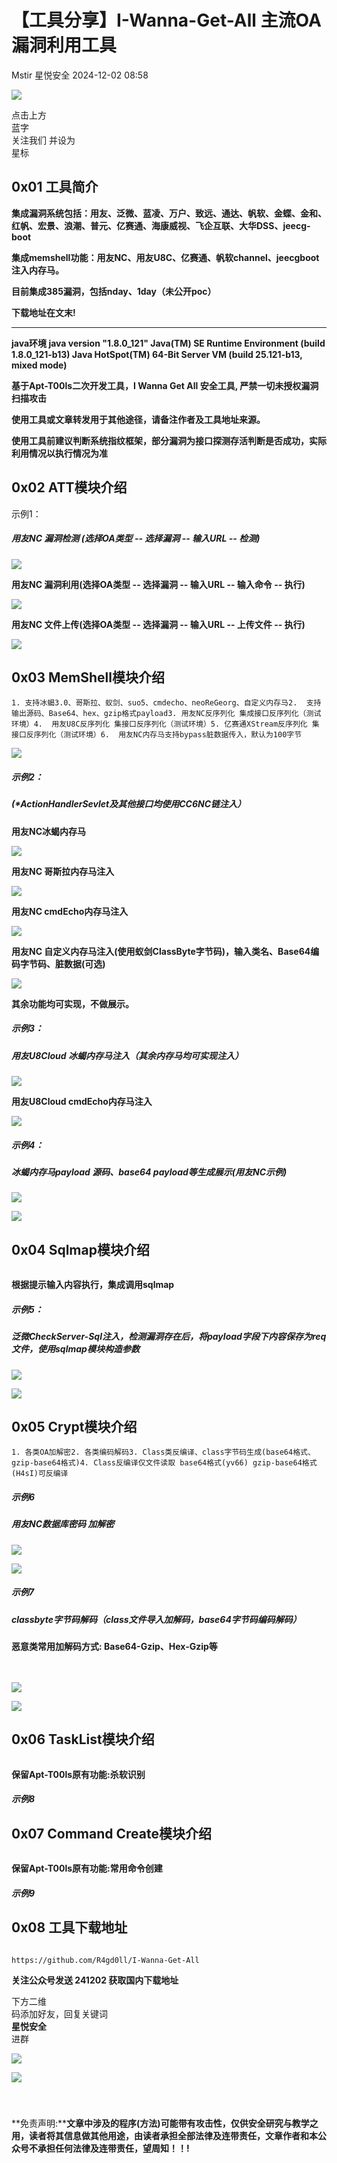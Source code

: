 #  【工具分享】I-Wanna-Get-All 主流OA漏洞利用工具   
Mstir  星悦安全   2024-12-02 08:58  
  
![](https://mmbiz.qpic.cn/sz_mmbiz_jpg/lSQtsngIibibSOeF8DNKNAC3a6kgvhmWqvoQdibCCk028HCpd5q1pEeFjIhicyia0IcY7f2G9fpqaUm6ATDQuZZ05yw/640?wx_fmt=other&from=appmsg&wxfrom=5&wx_lazy=1&wx_co=1&tp=webp "")  
  
点击上方  
蓝字  
关注我们 并设为  
星标  
## 0x01 工具简介  
  
**集成漏洞系统包括：用友、泛微、蓝凌、万户、致远、通达、帆软、金蝶、金和、红帆、宏景、浪潮、普元、亿赛通、海康威视、飞企互联、大华DSS、jeecg-boot**  
  
**集成memshell功能：用友NC、用友U8C、亿赛通、帆软channel、jeecgboot注入内存马。**  
  
**目前集成385漏洞，包括nday、1day（未公开poc）**  
  
**下载地址在文末!**  
  
****  
**java环境 java version "1.8.0_121" Java(TM) SE Runtime Environment (build 1.8.0_121-b13) Java HotSpot(TM) 64-Bit Server VM (build 25.121-b13, mixed mode)**  
  
**基于Apt-T00ls二次开发工具，I Wanna Get All 安全工具, 严禁一切未授权漏洞扫描攻击**  
  
**使用工具或文章转发用于其他途径，请备注作者及工具地址来源。**  
  
**使用工具前建议判断系统指纹框架，部分漏洞为接口探测存活判断是否成功，实际利用情况以执行情况为准**  
## 0x02 ATT模块介绍  
  
示例1：  
##### 用友NC 漏洞检测 (选择OA类型 -- 选择漏洞 -- 输入URL -- 检测)  
  
![](https://mmbiz.qpic.cn/sz_mmbiz_png/uicic8KPZnD5cdE5S6hKNVc4w9usKtCM4J9sOdApQ6WO2x2gxnmhiax27Jicuxt3Hoofon6ibiaibP8VNcQOVTcgLVx2Q/640?wx_fmt=png&from=appmsg "")  
  
**用友NC 漏洞利用(选择OA类型 -- 选择漏洞 -- 输入URL -- 输入命令 -- 执行)**  
  
![](https://mmbiz.qpic.cn/sz_mmbiz_png/uicic8KPZnD5cdE5S6hKNVc4w9usKtCM4JhTZxhYjhEiaCH8EsLdrRThpIe0HAa0JlluBSBw4hNcib3b6hiaf14pGRQ/640?wx_fmt=png&from=appmsg "")  
  
**用友NC 文件上传(选择OA类型 -- 选择漏洞 -- 输入URL -- 上传文件 -- 执行)**  
  
![](https://mmbiz.qpic.cn/sz_mmbiz_png/uicic8KPZnD5cdE5S6hKNVc4w9usKtCM4JqYtn78o3n5bMgLblO327fd9T9hh2OfggW3SFxYS0FN1OvuajZWjZUQ/640?wx_fmt=png&from=appmsg "")  
## 0x03 MemShell模块介绍  
  
```
1. 支持冰蝎3.0、哥斯拉、蚁剑、suo5、cmdecho、neoReGeorg、自定义内存马2.  支持输出源码、Base64、hex、gzip格式payload3. 用友NC反序列化 集成接口反序列化（测试环境）4.  用友U8C反序列化 集接口反序列化（测试环境）5. 亿赛通XStream反序列化 集接口反序列化（测试环境）6.  用友NC内存马支持bypass脏数据传入，默认为100字节

```  
  
  
![](https://mmbiz.qpic.cn/sz_mmbiz_png/uicic8KPZnD5cdE5S6hKNVc4w9usKtCM4JJhgsq8K1sGTXcNChvjMp4Kkgr9pS979q7ecxP0kUv4FwRL5iah9GSeg/640?wx_fmt=png&from=appmsg "")  
##### 示例2：  
##### (*ActionHandlerSevlet及其他接口均使用CC6NC链注入）  
  
**用友NC冰蝎内存马**  
  
![](https://mmbiz.qpic.cn/sz_mmbiz_png/uicic8KPZnD5cdE5S6hKNVc4w9usKtCM4JvvGNuKOYTNlk3guz5bfYiaaznl6WTDlwcbBsiaAibyCRqhdrnkkE4zgaA/640?wx_fmt=png&from=appmsg "")  
  
**用友NC 哥斯拉内存马注入**  
  
![](https://mmbiz.qpic.cn/sz_mmbiz_png/uicic8KPZnD5cdE5S6hKNVc4w9usKtCM4J2KViboEyOic5I1wdMicZP5ThuppnTLqB77zZ7UHHQZySh6Mm4zTcriaByw/640?wx_fmt=png&from=appmsg "")  
  
**用友NC cmdEcho内存马注入**  
  
![](https://mmbiz.qpic.cn/sz_mmbiz_png/uicic8KPZnD5cdE5S6hKNVc4w9usKtCM4JY8ibYSUwfdHsNxp4XJxVxIkK7d4ibwuVKVWR7k8dOyhY28BVQ8BicFbvA/640?wx_fmt=png&from=appmsg "")  
  
**用友NC 自定义内存马注入(使用蚁剑ClassByte字节码)，输入类名、Base64编码字节码、脏数据(可选)**  
  
![](https://mmbiz.qpic.cn/sz_mmbiz_png/uicic8KPZnD5cdE5S6hKNVc4w9usKtCM4Jv3pxLkwFaDOEC08qkn0I5TLib2TxlABr5byG99WTAbgJrH3Nw0I88ZQ/640?wx_fmt=png&from=appmsg "")  
  
**其余功能均可实现，不做展示。**  
##### 示例3：  
##### 用友U8Cloud 冰蝎内存马注入（其余内存马均可实现注入）  
  
![](https://mmbiz.qpic.cn/sz_mmbiz_png/uicic8KPZnD5cdE5S6hKNVc4w9usKtCM4JFNrmsKD5DOxPcaKnO76Uibn75xbibgAOyxAYLyQQ9mUJP80usMUQ5OVA/640?wx_fmt=png&from=appmsg "")  
  
**用友U8Cloud cmdEcho内存马注入**  
  
![](https://mmbiz.qpic.cn/sz_mmbiz_png/uicic8KPZnD5cdE5S6hKNVc4w9usKtCM4JWn7em26mJLJP8nLLNMqSYiaGhUqogQy7Yvb8a6WGGVQh9a07xIgOBgQ/640?wx_fmt=png&from=appmsg "")  
##### 示例4：  
##### 冰蝎内存马payload 源码、base64 payload等生成展示(用友NC示例)  
  
![](https://mmbiz.qpic.cn/sz_mmbiz_png/uicic8KPZnD5cdE5S6hKNVc4w9usKtCM4J07KvNzPYYLGtkeXTd5XGkBKohThpKtHhBbXlJrUEsw8cU1FaHibhUIA/640?wx_fmt=png&from=appmsg "")  
  
![](https://mmbiz.qpic.cn/sz_mmbiz_png/uicic8KPZnD5cdE5S6hKNVc4w9usKtCM4JNfA8hlbMnYibV4kq80fxqkI0d78m9MBYxfIm3QUJNdQerEHSRYOBlYw/640?wx_fmt=png&from=appmsg "")  
## 0x04 Sqlmap模块介绍  
  
```
```  
  
**根据提示输入内容执行，集成调用sqlmap**  
##### 示例5：  
##### 泛微CheckServer-Sql注入，检测漏洞存在后，将payload字段下内容保存为req文件，使用sqlmap模块构造参数  
  
![](https://mmbiz.qpic.cn/sz_mmbiz_png/uicic8KPZnD5cdE5S6hKNVc4w9usKtCM4JialInXdd2rnkL2o03YcGsPAiayKpg0aO6QnF5hzbicGfYiaF77y751fIdg/640?wx_fmt=png&from=appmsg "")  
  
![](https://mmbiz.qpic.cn/sz_mmbiz_png/uicic8KPZnD5cdE5S6hKNVc4w9usKtCM4Ju305mY6GvCKWJQI4cUrSlYuzFNWDUrcbaTQfQUabVHeyowb1CKHUOw/640?wx_fmt=png&from=appmsg "")  
## 0x05 Crypt模块介绍  
  
```
1. 各类OA加解密2. 各类编码解码3. Class类反编译、class字节码生成(base64格式、gzip-base64格式)4. Class反编译仅文件读取 base64格式(yv66) gzip-base64格式(H4sI)可反编译
```  
  
##### 示例6  
##### 用友NC数据库密码 加解密  
  
![](https://mmbiz.qpic.cn/sz_mmbiz_png/uicic8KPZnD5cdE5S6hKNVc4w9usKtCM4JKwLPxpbZqW4Vpf3V0CkajaDSXvDy5IGDZsUcq5cyUTl1MsPBw5b0XQ/640?wx_fmt=png&from=appmsg "")  
  
![](https://mmbiz.qpic.cn/sz_mmbiz_png/uicic8KPZnD5cdE5S6hKNVc4w9usKtCM4J4aLQLAgEgQD71DxXAzwbSvt5XmaozDUial5ibWSsEaf8vbtrcWYGqz4g/640?wx_fmt=png&from=appmsg "")  
##### ‍‍示例7  
##### classbyte字节码解码（class文件导入加解码，base64字节码编码解码）  
  
**恶意类常用加解码方式: Base64-Gzip、Hex-Gzip等**  
‍  
‍  
  
![](https://mmbiz.qpic.cn/sz_mmbiz_png/uicic8KPZnD5cdE5S6hKNVc4w9usKtCM4JhaaK6O6ds9ZQlRzs4z4eKG7Vbn9eWWUpB1JNo5ISshnBwGKQ0EQQaw/640?wx_fmt=png&from=appmsg "")  
  
![](https://mmbiz.qpic.cn/sz_mmbiz_png/uicic8KPZnD5cdE5S6hKNVc4w9usKtCM4JS48Y3cB8VI7N5W1UqhoXBbJTUFsPzYWffF4QKzmbzejDPFx1NsrtSg/640?wx_fmt=png&from=appmsg "")  
## 0x06 TaskList模块介绍  
  
```
```  
  
**保留Apt-T00ls原有功能:杀软识别**  
##### 示例8  
#####   
## 0x07 Command Create模块介绍  
  
```
```  
  
**保留Apt-T00ls原有功能:常用命令创建**  
##### 示例9  
#####   
## 0x08 工具下载地址  
  
```
```  
  
```
https://github.com/R4gd0ll/I-Wanna-Get-All

```  
  
  
**关注公众号发送 241202 获取国内下载地址**  
  
  
  
下方二维  
码添加好友，回复关键词   
**星悦安全**  
进群  
  
![](https://mmbiz.qpic.cn/mmbiz_png/pPVXCo8Wd8CGA5xDtuNnCSVGd0ibW86zZaJ6tr5ib17xnMbupUibq24HQEl4gRoptsVgCBSNnwBEGmSn3a4ftXVzQ/640?wx_fmt=other&from=appmsg&tp=webp&wxfrom=5&wx_lazy=1&wx_co=1 "")  
  
![](https://mmbiz.qpic.cn/mmbiz_png/pPVXCo8Wd8AOzYX7kxefGbGGZg3g1ltkN30q9hceg23PiczgUqMT0EE9w0fLK9uw1eKWwQX9TljXQe1OQeHRZ2Q/640?wx_fmt=other&from=appmsg&wxfrom=5&wx_lazy=1&wx_co=1&tp=webp "")  
####   
#### ‍  
  
**免责声明:****文章中涉及的程序(方法)可能带有攻击性，仅供安全研究与教学之用，读者将其信息做其他用途，由读者承担全部法律及连带责任，文章作者和本公众号不承担任何法律及连带责任，望周知！！!**  
  
